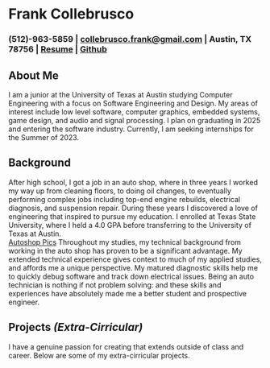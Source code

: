 # Frank Collebrusco
### (512)-963-5859  |  collebrusco.frank@gmail.com  |  Austin, TX 78756  |  [Resume]()  |  [Github](github.com/collebrusco)
## About Me
I am a junior at the University of Texas at Austin studying Computer Engineering with a focus on Software Engineering and Design. My areas of interest include low level software, computer graphics, embedded systems, game design, and audio and signal processing. I plan on graduating in 2025 and entering the software industry. Currently, I am seeking internships for the Summer of 2023.  
  
## Background
After high school, I got a job in an auto shop, where in three years I worked my way up from cleaning floors, to doing oil changes, to eventually performing complex jobs including top-end engine rebuilds, electrical diagnosis, and suspension repair. During these years I discovered a love of engineering that inspired to pursue my education. I enrolled at Texas State University, where I held a 4.0 GPA before transferring to the University of Texas at Austin.  
[Autoshop Pics](/docs/assets/images/hemi_rebuild.png)
Throughout my studies, my technical background from working in the auto shop has proven to be a significant advantage. My extended technical experience gives context to much of my applied studies, and affords me a unique perspective. My matured diagnostic skills help me to quickly debug software and track down electrical issues. Being an auto technician is nothing if not problem solving: and these skills and experiences have absolutely made me a better student and prospective engineer.  

## Projects *(Extra-Cirricular)*
I have a genuine passion for creating that extends outside of class and career. Below are some of my extra-cirricular projects.
